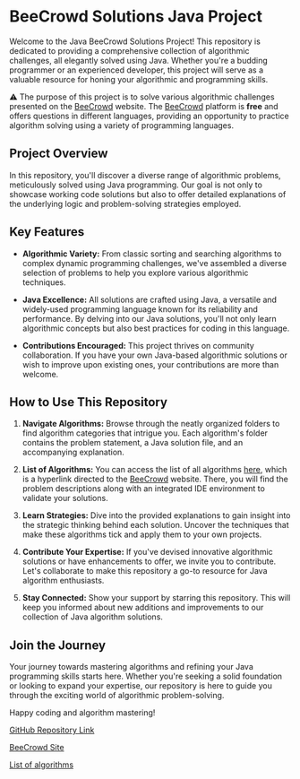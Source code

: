 # BeeCrowd Solutions Java Project

Welcome to the Java BeeCrowd Solutions Project! This repository is dedicated to providing a comprehensive collection of algorithmic challenges, all elegantly solved using Java. Whether you're a budding programmer or an experienced developer, this project will serve as a valuable resource for honing your algorithmic and programming skills.

:warning: The purpose of this project is to solve various algorithmic challenges presented on the [BeeCrowd](https://www.beecrowd.com.br) website. The [BeeCrowd](https://www.beecrowd.com.br) platform is **free** and offers questions in different languages, providing an opportunity to practice algorithm solving using a variety of programming languages.

## Project Overview

In this repository, you'll discover a diverse range of algorithmic problems, meticulously solved using Java programming. Our goal is not only to showcase working code solutions but also to offer detailed explanations of the underlying logic and problem-solving strategies employed.

## Key Features

-   **Algorithmic Variety:** From classic sorting and searching algorithms to complex dynamic programming challenges, we've assembled a diverse selection of problems to help you explore various algorithmic techniques.

-   **Java Excellence:** All solutions are crafted using Java, a versatile and widely-used programming language known for its reliability and performance. By delving into our Java solutions, you'll not only learn algorithmic concepts but also best practices for coding in this language.

-   **Contributions Encouraged:** This project thrives on community collaboration. If you have your own Java-based algorithmic solutions or wish to improve upon existing ones, your contributions are more than welcome.


## How to Use This Repository

1.  **Navigate Algorithms:** Browse through the neatly organized folders to find algorithm categories that intrigue you. Each algorithm's folder contains the problem statement, a Java solution file, and an accompanying explanation.

2.  **List of Algorithms:** You can access the list of all algorithms [here](./ALGORITHMS.md), which is a hyperlink directed to the [BeeCrowd](https://www.beecrowd.com.br) website. There, you will find the problem descriptions along with an integrated IDE environment to validate your solutions.

3.  **Learn Strategies:** Dive into the provided explanations to gain insight into the strategic thinking behind each solution. Uncover the techniques that make these algorithms tick and apply them to your own projects.

4.  **Contribute Your Expertise:** If you've devised innovative algorithmic solutions or have enhancements to offer, we invite you to contribute. Let's collaborate to make this repository a go-to resource for Java algorithm enthusiasts.

5.  **Stay Connected:** Show your support by starring this repository. This will keep you informed about new additions and improvements to our collection of Java algorithm solutions.


## Join the Journey

Your journey towards mastering algorithms and refining your Java programming skills starts here. Whether you're seeking a solid foundation or looking to expand your expertise, our repository is here to guide you through the exciting world of algorithmic problem-solving.

Happy coding and algorithm mastering!

[GitHub Repository Link](https://github.com/GrecoLima/beecrowd-solutions)

[BeeCrowd Site ](https://www.beecrowd.com.br)

[List of algorithms](./ALGORITHMS.md)
